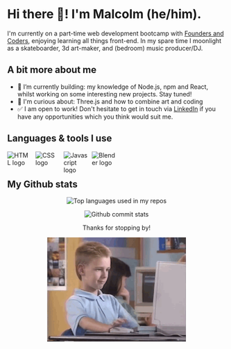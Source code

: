 # Hi there 👋! I'm Malcolm (he/him).

I'm currently on a part-time web development bootcamp with [Founders and Coders](https://learn.foundersandcoders.com/), enjoying learning all things front-end. In my spare time I moonlight as a skateboarder, 3d art-maker, and (bedroom) music producer/DJ.

## A bit more about me

- 🧱 I’m currently building: my knowledge of Node.js, npm and React, whilst working on some interesting new projects. Stay tuned!
- 🤔 I'm curious about: Three.js and how to combine art and coding
- ✅ I am open to work! Don't hesitate to get in touch via [LinkedIn](https://www.linkedin.com/in/malcolmwilsonmcg/) if you have any opportunities which you think would suit me.

## Languages & tools I use

<a href="https://developer.mozilla.org/en-US/docs/Glossary/HTML5"><img align="left" width="55px" height="50px" alt="HTML logo" style="padding-right:10px;" src="https://cdn-icons-png.flaticon.com/512/732/732212.png"/></a>
<a href="https://developer.mozilla.org/en-US/docs/Glossary/CSS"><img align="left" width="55px" height="50px" alt="CSS logo" style="padding-right:10px;" src="https://upload.wikimedia.org/wikipedia/commons/thumb/6/62/CSS3_logo.svg/2048px-CSS3_logo.svg.png"/></a>
<a href="https://developer.mozilla.org/en-US/docs/Glossary/JavaScript"><img align="left" width="55px" height="50px" alt="Javascript logo" style="padding-right:10px;" src="https://cdn.worldvectorlogo.com/logos/javascript-1.svg"/></a>
<a href="https://en.wikipedia.org/wiki/Blender_(software)"><img align="left" width="55px" height="50px" alt="Blender logo" style="padding-right:10px;" src="https://upload.wikimedia.org/wikipedia/commons/thumb/0/0c/Blender_logo_no_text.svg/2503px-Blender_logo_no_text.svg.png"/></a>
<br /> <br />

## My Github stats

<p align="center">
<img width="" src="https://github-readme-stats.vercel.app/api/top-langs/?username=malcolmwilson8&theme=dark&layout=compact&hide_title=1&card_width=300" alt="Top languages used in my repos" />
</p>
 
<p align="center">
<img width="" src="https://github-readme-stats.vercel.app/api?username=malcolmwilson8&theme=dark" alt="Github commit stats" />
</p>

<p align="center">Thanks for stopping by!</p>

<p align="center">
<img src="https://github.com/malcolmwilson8/malcolmwilson8/blob/main/thumbs-up.gif">
</p>
